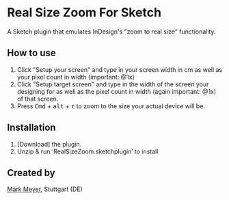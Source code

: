 # Real Size Zoom For Sketch
A Sketch plugin that emulates InDesign's "zoom to real size" functionality.

## How to use
 1. Click "Setup your screen" and type in your screen width in cm as well as your pixel count in width (important: @1x)
 2. Click "Setup target screen" and type in the width of the screen your designing for as well as the pixel count in width (again important: @1x) of that screen.
 3. Press <kbd>Cmd</kbd> + <kbd>alt</kbd> + <kbd>r</kbd> to zoom to the size your actual device will be.

## Installation
 1. [Download] the plugin.
 2. Unzip & run ‘RealSizeZoom.sketchplugin’ to install

## Created by
[Mark Meyer](https://github.com/phytrisha), Stuttgart (DE)
